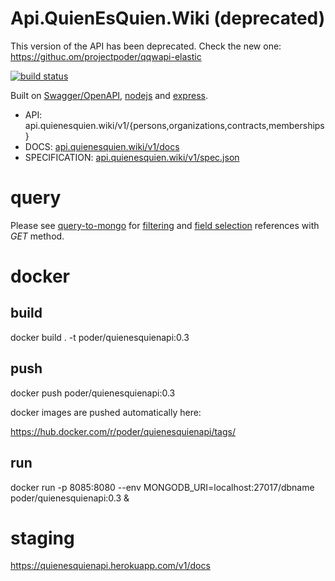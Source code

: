 # Api.QuienEsQuien.Wiki (deprecated)

This version of the API has been deprecated. Check the new one: https://githuc.om/projectpoder/qqwapi-elastic


[![build status](http://gitlab.rindecuentas.org/equipo-qqw/QuienesQuienApi/badges/dev/build.svg)](http://gitlab.rindecuentas.org/equipo-qqw/QuienesQuienApi/commits/dev)

Built on [Swagger/OpenAPI](https://github.com/OAI/OpenAPI-Specification/blob/master/versions/2.0.md), [nodejs](https://nodejs.org/en/) and [express](https://expressjs.com/).

  * API: api.quienesquien.wiki/v1/{persons,organizations,contracts,memberships}
  * DOCS: [api.quienesquien.wiki/v1/docs](https://api.quienesquien.wiki/v1/docs)
  * SPECIFICATION: [api.quienesquien.wiki/v1/spec.json](https://api.quienesquien.wiki/v1/spec.json)

# query

Please see
[query-to-mongo](https://www.npmjs.com/package/query-to-mongo) for
[filtering](https://www.npmjs.com/package/query-to-mongo#filtering) and
[field
selection](https://www.npmjs.com/package/query-to-mongo#field-selection)
references with *GET* method.

# docker

## build
docker build . -t poder/quienesquienapi:0.3                        

## push
docker push poder/quienesquienapi:0.3

docker images are pushed automatically here:

https://hub.docker.com/r/poder/quienesquienapi/tags/

## run
docker run -p 8085:8080 --env MONGODB_URI=localhost:27017/dbname  poder/quienesquienapi:0.3 &

# staging

https://quienesquienapi.herokuapp.com/v1/docs

